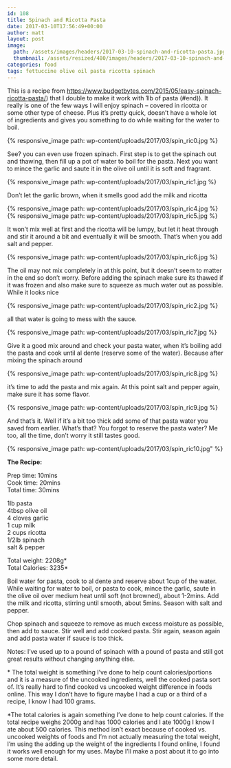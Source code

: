 ```yaml
---
id: 108
title: Spinach and Ricotta Pasta
date: 2017-03-10T17:56:49+00:00
author: matt
layout: post
image: 
  path: /assets/images/headers/2017-03-10-spinach-and-ricotta-pasta.jpg
  thumbnail: /assets/resized/480/images/headers/2017-03-10-spinach-and-ricotta-pasta.jpg
categories: food
tags: fettuccine olive oil pasta ricotta spinach
---
```

This is a recipe from https://www.budgetbytes.com/2015/05/easy-spinach-ricotta-pasta/) that I double to make it work with 1lb of pasta (#end)). It really is one of the few ways I will enjoy spinach &#8211; covered in ricotta or some other type of cheese. Plus it&#8217;s pretty quick, doesn&#8217;t have a whole lot of ingredients and gives you something to do while waiting for the water to boil.<!--more-->

{% responsive_image path: wp-content/uploads/2017/03/spin_ric0.jpg %}

See? you can even use frozen spinach. First step is to get the spinach out and thawing, then fill up a pot of water to boil for the pasta. Next you want to mince the garlic and saute it in the olive oil until it is soft and fragrant.

{% responsive_image path: wp-content/uploads/2017/03/spin_ric1.jpg %}

Don&#8217;t let the garlic brown, when it smells good add the milk and ricotta

{% responsive_image path: wp-content/uploads/2017/03/spin_ric4.jpg %}{% responsive_image path: wp-content/uploads/2017/03/spin_ric5.jpg %}

It won&#8217;t mix well at first and the ricotta will be lumpy, but let it heat through and stir it around a bit and eventually it will be smooth. That&#8217;s when you add salt and pepper.

{% responsive_image path: wp-content/uploads/2017/03/spin_ric6.jpg %}

The oil may not mix completely in at this point, but it doesn&#8217;t seem to matter in the end so don&#8217;t worry. Before adding the spinach make sure its thawed if it was frozen and also make sure to squeeze as much water out as possible. While it looks nice

{% responsive_image path: wp-content/uploads/2017/03/spin_ric2.jpg %}

all that water is going to mess with the sauce.

{% responsive_image path: wp-content/uploads/2017/03/spin_ric7.jpg %}

Give it a good mix around and check your pasta water, when it&#8217;s boiling add the pasta and cook until al dente (reserve some of the water). Because after mixing the spinach around

{% responsive_image path: wp-content/uploads/2017/03/spin_ric8.jpg %}

it&#8217;s time to add the pasta and mix again. At this point salt and pepper again, make sure it has some flavor.

{% responsive_image path: wp-content/uploads/2017/03/spin_ric9.jpg %}

And that&#8217;s it. Well if it&#8217;s a bit too thick add some of that pasta water you saved from earlier. What&#8217;s that? You forgot to reserve the pasta water? Me too, all the time, don&#8217;t worry it still tastes good.

{% responsive_image path: wp-content/uploads/2017/03/spin_ric10.jpg" %}
  
  <p>
    <strong>The Recipe:</strong>
  </p>
  
  <p>
    Prep time: 10mins<br /> Cook time: 20mins<br /> Total time: 30mins
  </p>
  
  <p>
    1lb pasta<br /> 4tbsp olive oil<br /> 4 cloves garlic<br /> 1 cup milk<br /> 2 cups ricotta<br /> 1/2lb spinach<br /> salt & pepper
  </p>
  
  <p>
    Total weight: 2208g*<br /> Total Calories: 3235*
  </p>
  
  <p>
    Boil water for pasta, cook to al dente and reserve about 1cup of the water. While waiting for water to boil, or pasta to cook, mince the garlic, saute in the olive oil over medium heat until soft (not browned), about 1-2mins. Add the milk and ricotta, stirring until smooth, about 5mins. Season with salt and pepper.
  </p>
  
  <p>
    Chop spinach and squeeze to remove as much excess moisture as possible, then add to sauce. Stir well and add cooked pasta. Stir again, season again and add pasta water if sauce is too thick.
  </p>
  
  <p>
    Notes: I&#8217;ve used up to a pound of spinach with a pound of pasta and still got great results without changing anything else.
  </p>
  
  <p>
    * The total weight is something I&#8217;ve done to help count calories/portions and it is a measure of the uncooked ingredients, well the cooked pasta sort of. It&#8217;s really hard to find cooked vs uncooked weight difference in foods online. This way I don&#8217;t have to figure maybe I had a cup or a third of a recipe, I know I had 100 grams.
  </p>
  
  <p>
    *The total calories is again something I&#8217;ve done to help count calories. If the total recipe weighs 2000g and has 1000 calories and I ate 1000g I know I ate about 500 calories. This method isn&#8217;t exact because of cooked vs. uncooked weights of foods and I&#8217;m not actually measuring the total weight, I&#8217;m using the adding up the weight of the ingredients I found online, I found it works well enough for my uses. Maybe I&#8217;ll make a post about it to go into some more detail.
  </p>
